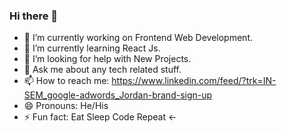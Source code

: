 ### Hi there 👋

- 🔭 I’m currently working on Frontend Web Development.
- 🌱 I’m currently learning React Js.
- 🤔 I’m looking for help with New Projects. 
- 💬 Ask me about any tech related stuff.
- 📫 How to reach me: https://www.linkedin.com/feed/?trk=IN-SEM_google-adwords_Jordan-brand-sign-up
- 😄 Pronouns: He/His
- ⚡ Fun fact: Eat Sleep Code Repeat <-
